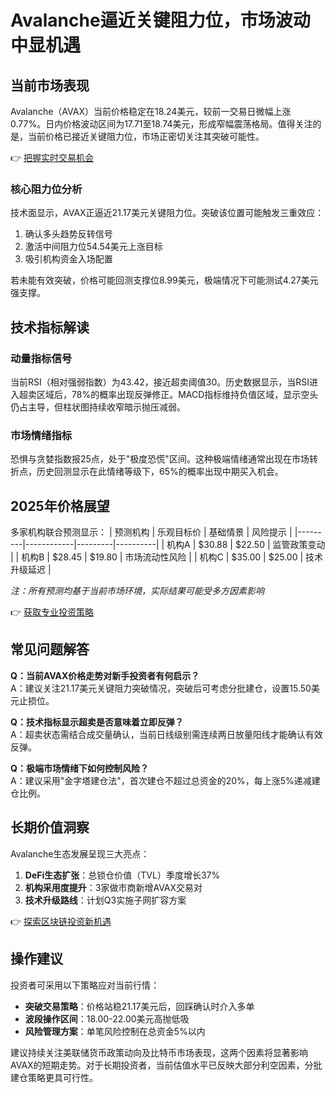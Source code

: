 # Avalanche逼近关键阻力位，市场波动中显机遇

## 当前市场表现
Avalanche（AVAX）当前价格稳定在18.24美元，较前一交易日微幅上涨0.77%。日内价格波动区间为17.71至18.74美元，形成窄幅震荡格局。值得关注的是，当前价格已接近关键阻力位，市场正密切关注其突破可能性。

👉 [把握实时交易机会](https://bit.ly/okx_welcome)

### 核心阻力位分析
技术面显示，AVAX正逼近21.17美元关键阻力位。突破该位置可能触发三重效应：
1. 确认多头趋势反转信号
2. 激活中间阻力位54.54美元上涨目标
3. 吸引机构资金入场配置

若未能有效突破，价格可能回测支撑位8.99美元，极端情况下可能测试4.27美元强支撑。

## 技术指标解读
### 动量指标信号
当前RSI（相对强弱指数）为43.42，接近超卖阈值30。历史数据显示，当RSI进入超卖区域后，78%的概率出现反弹修正。MACD指标维持负值区域，显示空头仍占主导，但柱状图持续收窄暗示抛压减弱。

### 市场情绪指标
恐惧与贪婪指数报25点，处于"极度恐慌"区间。这种极端情绪通常出现在市场转折点，历史回测显示在此情绪等级下，65%的概率出现中期买入机会。

## 2025年价格展望
多家机构联合预测显示：
| 预测机构 | 乐观目标价 | 基础情景 | 风险提示 |
|---------|------------|---------|----------|
| 机构A   | $30.88     | $22.50  | 监管政策变动 |
| 机构B   | $28.45     | $19.80  | 市场流动性风险 |
| 机构C   | $35.00     | $25.00  | 技术升级延迟 |

*注：所有预测均基于当前市场环境，实际结果可能受多方因素影响*

👉 [获取专业投资策略](https://bit.ly/okx_welcome)

## 常见问题解答
**Q：当前AVAX价格走势对新手投资者有何启示？**  
A：建议关注21.17美元关键阻力突破情况，突破后可考虑分批建仓，设置15.50美元止损位。

**Q：技术指标显示超卖是否意味着立即反弹？**  
A：超卖状态需结合成交量确认，当前日线级别需连续两日放量阳线才能确认有效反弹。

**Q：极端市场情绪下如何控制风险？**  
A：建议采用"金字塔建仓法"，首次建仓不超过总资金的20%，每上涨5%递减建仓比例。

## 长期价值洞察
Avalanche生态发展呈现三大亮点：
1. **DeFi生态扩张**：总锁仓价值（TVL）季度增长37%
2. **机构采用度提升**：3家做市商新增AVAX交易对
3. **技术升级路线**：计划Q3实施子网扩容方案

👉 [探索区块链投资新机遇](https://bit.ly/okx_welcome)

## 操作建议
投资者可采用以下策略应对当前行情：
- **突破交易策略**：价格站稳21.17美元后，回踩确认时介入多单
- **波段操作区间**：18.00-22.00美元高抛低吸
- **风险管理方案**：单笔风险控制在总资金5%以内

建议持续关注美联储货币政策动向及比特币市场表现，这两个因素将显著影响AVAX的短期走势。对于长期投资者，当前估值水平已反映大部分利空因素，分批建仓策略更具可行性。